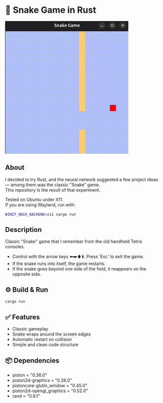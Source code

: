 # 🐍 Snake Game in Rust

!["GAME DEMO"](demo.gif)

## About
I decided to try Rust, and the neural network suggested a few project ideas — among them was the classic "Snake" game.  
This repository is the result of that experiment.

Tested on Ubuntu under X11.  
If you are using Wayland, run with:
```bash
WINIT_UNIX_BACKEND=x11 cargo run
```

## Description
Classic "Snake" game that I remember from the old handheld Tetris consoles.
* Control with the arrow keys ⬅️➡️⬆️⬇️. Press 'Esc' to exit the game.
* If the snake runs into itself, the game restarts.
* If the snake goes beyond one side of the field, it reappears on the opposite side.

## ⚙️ Build & Run
```bash
cargo run
```

## ✅ Features
* Classic gameplay
* Snake wraps around the screen edges
* Automatic restart on collision
* Simple and clean code structure

## 📦 Dependencies
* piston = "0.36.0"
* piston2d-graphics = "0.26.0"
* pistoncore-glutin_window = "0.45.0"
* piston2d-opengl_graphics = "0.52.0"
* rand = "0.9.1"